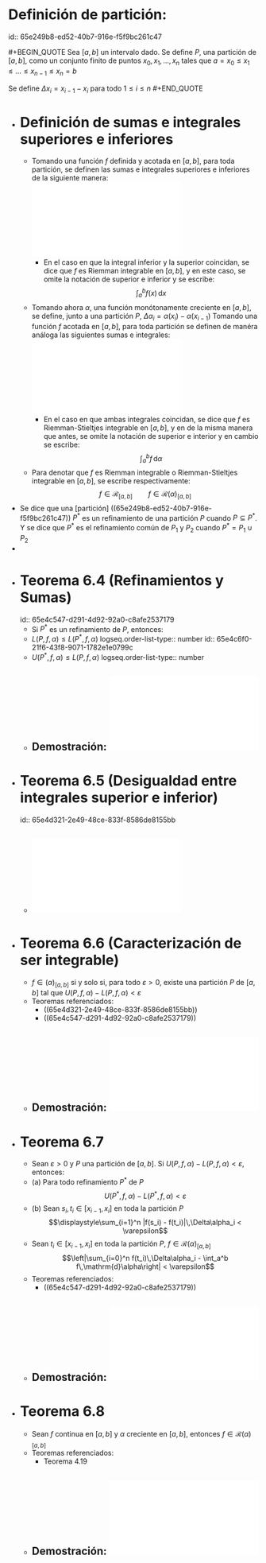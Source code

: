 # Definición de partición:
id:: 65e249b8-ed52-40b7-916e-f5f9bc261c47

#+BEGIN_QUOTE
Sea $[a,b]$ un intervalo dado. Se define $P$, una partición de $[a,b]$, como un conjunto finito de puntos $x_0, x_1, ..., x_n$ tales que $a = x_0 \leq x_1 \leq \dots \leq x_{n-1} \leq x_n = b$

Se define $\Delta x_i = x_{i-1} - x_i$ para todo $1 \leq i \leq n$
#+END_QUOTE
- # Definición de sumas e integrales superiores e inferiores
	- Tomando una función $f$ definida y acotada en $[a,b]$, para toda partición, se definen las sumas e integrales superiores e inferiores de la siguiente manera: ![SumIntDefs.pdf](../assets/AssetsPDF_1709403726826_0.pdf)
		- En el caso en que la integral inferior y la superior coincidan, se dice que $f$ es Riemman integrable en $[a,b]$, y en este caso, se omite la notación de superior e inferior y se escribe:
		  $$\int_a^b f(x)\,\mathrm{d}x$$
	- Tomando ahora $\alpha$, una función monótonamente creciente en $[a,b]$, se define, junto a una partición $P$, $\Delta \alpha_i = \alpha(x_i) - \alpha(x_{i-1})$
	  Tomando una función $f$ acotada en $[a,b]$, para toda partición se definen de manéra análoga las siguientes sumas e integrales: ![SumIntDefsStieltjes.pdf](../assets/AssetsPDF_1709491235439_0.pdf)
		- En el caso en que ambas integrales coincidan, se dice que $f$ es Riemman-Stieltjes integrable en $[a,b]$, y en de la misma manera que antes, se omite la notación de superior e interior y en cambio se escribe:
		  $$\int_a^bf\,\mathrm{d}\alpha$$
	- Para denotar que $f$ es Riemman integrable o Riemman-Stieltjes integrable en $[a,b]$, se escribe respectivamente:
	  $$f \in \mathscr{R}_{[a,b]} \qquad f \in \mathscr{R}(\alpha)_{[a,b]}$$
- Se dice que una [partición] ((65e249b8-ed52-40b7-916e-f5f9bc261c47)) $P^*$ es un refinamiento de una partición $P$ cuando $P \subseteq P^*$. Y se dice que $P^*$ es el refinamiento común de $P_1$ y $P_2$ cuando $P^* = P_1 \cup P_2$
-
- # Teorema 6.4 (Refinamientos y Sumas)
  id:: 65e4c547-d291-4d92-92a0-c8afe2537179
	- Si $P^*$ es un refinamiento de $P$, entonces:
	- $L(P,f,\alpha) \leq L(P^*,f,\alpha)$
	  logseq.order-list-type:: number
	  id:: 65e4c6f0-21f6-43f8-9071-1782e1e0799c
	- $U(P^*,f,\alpha) \leq L(P,f,\alpha)$
	  logseq.order-list-type:: number
	- ## Demostración: ![Demo6.4.pdf](../assets/AssetsPDF_1709493727214_0.pdf)
- # Teorema 6.5 (Desigualdad entre integrales superior e inferior)
  id:: 65e4d321-2e49-48ce-833f-8586de8155bb
	- ## ![Demo6.5.pdf](../assets/AssetsPDF_1709498735076_0.pdf)
- # Teorema 6.6 (Caracterización de ser integrable)
	- $f \in \mathscr(\alpha)_{[a,b]}$ si y solo si, para todo $\varepsilon > 0$, existe una partición $P$ de $[a,b]$ tal que
	  $U(P,f,\alpha) - L(P,f,\alpha) < \varepsilon$
	- Teoremas referenciados:
		- ((65e4d321-2e49-48ce-833f-8586de8155bb))
		- ((65e4c547-d291-4d92-92a0-c8afe2537179))
	- ## Demostración: ![Demo6.6.pdf](../assets/AssetsPDF_1709655646778_0.pdf)
- # Teorema 6.7
	- Sean $\varepsilon > 0$ y $P$ una partición de $[a,b]$.
	  Si $U(P,f,\alpha) - L(P,f,\alpha) < \varepsilon$, entonces:
	- (a) Para todo refinamiento $P^*$ de $P$
	  $$U(P^*,f,\alpha) - L(P^*,f,\alpha) < \varepsilon$$
	- (b) Sean $s_i,t_i \in [x_{i-1},x_i]$ en toda la partición $P$
	  $$\displaystyle\sum_{i=1}^n |f(s_i) - f(t_i)|\,\Delta\alpha_i < \varepsilon$$
	- Sean $t_i \in [x_{i-1},x_i]$ en toda la partición $P$, $f \in \mathscr{R}(\alpha)_{[a,b]}$
	  $$\left|\sum_{i=0}^n f(t_i)\,\Delta\alpha_i - \int_a^b f\,\mathrm{d}\alpha\right| < \varepsilon$$
	- Teoremas referenciados:
		- ((65e4c547-d291-4d92-92a0-c8afe2537179))
	- ## Demostración: ![Demo6.7.pdf](../assets/AssetsPDF_1709667610908_0.pdf)
- # Teorema 6.8
	- Sean $f$ continua en $[a,b]$ y $\alpha$ creciente en $[a,b]$, entonces $f\in\mathscr{R}(\alpha)_{[a,b]}$
	- Teoremas referenciados:
		- Teorema 4.19
	- ## Demostración: ![Demo6.8.pdf](../assets/AssetsPDF_1709668612401_0.pdf)